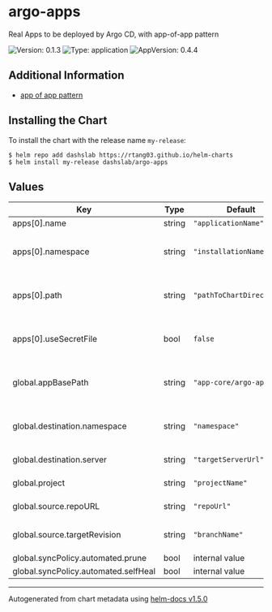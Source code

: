 # argo-apps

Real Apps to be deployed by Argo CD, with app-of-app pattern

![Version: 0.1.3](https://img.shields.io/badge/Version-0.1.3-informational?style=flat-square) ![Type: application](https://img.shields.io/badge/Type-application-informational?style=flat-square) ![AppVersion: 0.4.4](https://img.shields.io/badge/AppVersion-0.4.4-informational?style=flat-square)

## Additional Information

- [app of app pattern](https://argo-cd.readthedocs.io/en/stable/operator-manual/cluster-bootstrapping/)

## Installing the Chart

To install the chart with the release name `my-release`:

```console
$ helm repo add dashslab https://rtang03.github.io/helm-charts
$ helm install my-release dashslab/argo-apps
```

## Values

| Key | Type | Default | Description |
|-----|------|---------|-------------|
| apps[0].name | string | `"applicationName"` |  |
| apps[0].namespace | string | `"installationNamespace"` | installion namespace for child app |
| apps[0].path | string | `"pathToChartDirectory"` | relative path to chart directory |
| apps[0].useSecretFile | bool | `false` | (bool) has secret.yaml in Chart directory |
| global.appBasePath | string | `"app-core/argo-apps"` | base path to the application charts |
| global.destination.namespace | string | `"namespace"` | namespace of this App-of-Apps |
| global.destination.server | string | `"targetServerUrl"` | installation target |
| global.project | string | `"projectName"` | project name |
| global.source.repoURL | string | `"repoUrl"` | url of git source |
| global.source.targetRevision | string | `"branchName"` | branch name of git source |
| global.syncPolicy.automated.prune | bool | internal value | Fixture |
| global.syncPolicy.automated.selfHeal | bool | internal value | Fixture |

----------------------------------------------
Autogenerated from chart metadata using [helm-docs v1.5.0](https://github.com/norwoodj/helm-docs/releases/v1.5.0)
